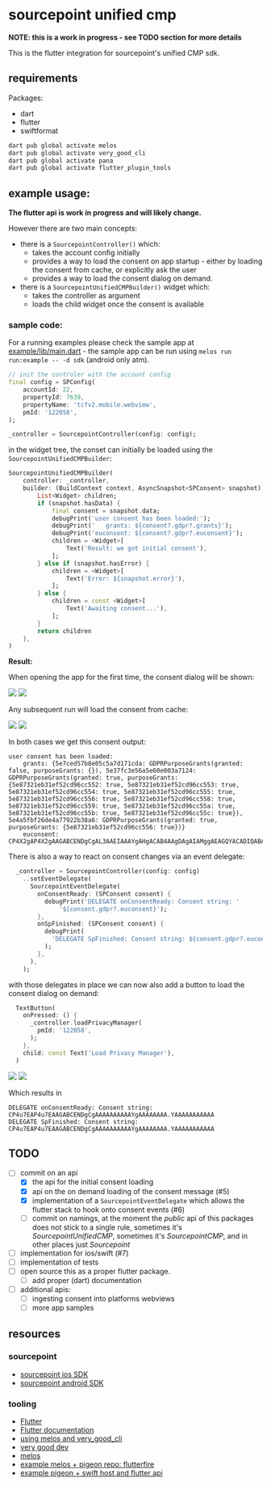 # sourcepoint unified cmp

**NOTE: this is a work in progress - see TODO section for more details**

This is the flutter integration for sourcepoint's unified CMP sdk.

## requirements

Packages:
- dart
- flutter
- swiftformat

```bash
dart pub global activate melos
dart pub global activate very_good_cli
dart pub global activate pana
dart pub global activate flutter_plugin_tools
```

## example usage:

**The flutter api is work in progress and will likely change.**

However there are two main concepts:
- there is a `SourcepointController()` which:
  - takes the account config initially
  - provides a way to load the consent on app startup - either by loading the consent from cache, or explicitly ask the user
  - provides a way to load the consent dialog on demand.
- there is a `SourcepointUnifiedCMPBuilder()` widget which:
  - takes the controller as argument
  - loads the child widget once the consent is available

### sample code:

For a running examples please check the sample app at [example/lib/main.dart](packages/sourcepoint_unified_cmp/example/lib/main.dart) - the sample app can be run using `melos run run:example -- -d sdk` (android only atm).

```dart
// init the controler with the account config
final config = SPConfig(
    accountId: 22,
    propertyId: 7639,
    propertyName: 'tcfv2.mobile.webview',
    pmId: '122058',
);

_controller = SourcepointController(config: config);
```

in the widget tree, the conset can initially be loaded using the `SourcepointUnifiedCMPBuilder`:

```dart
SourcepointUnifiedCMPBuilder(
    controller: _controller,
    builder: (BuildContext context, AsyncSnapshot<SPConsent> snapshot) {
        List<Widget> children;
        if (snapshot.hasData) {
            final consent = snapshot.data;
            debugPrint('user consent has been loaded:');
            debugPrint('   grants: ${consent?.gdpr?.grants}');
            debugPrint('euconsent: ${consent?.gdpr?.euconsent}');
            children = <Widget>[
                Text('Result: we got initial consent'),
            ];
        } else if (snapshot.hasError) {
            children = <Widget>[
                Text('Error: ${snapshot.error}'),
            ];
        } else {
            children = const <Widget>[
                Text('Awaiting consent...'),
            ];
        }
        return children
    },
)
```

**Result:**

When opening the app for the first time, the consent dialog will be shown:

![](./docs/images/sample-android-1st-run.gif) ![](./docs/images/sample-ios-1st-run.gif)

Any subsequent run will load the consent from cache:

![](./docs/images/sample-android-2nd-run.gif) ![](./docs/images/sample-ios-2nd-run.gif)

In both cases we get this consent output:
```
user consent has been loaded:
    grants: {5e7ced57b8e05c5a7d171cda: GDPRPurposeGrants(granted: false, purposeGrants: {}), 5e37fc3e56a5e60e003a7124: GDPRPurposeGrants(granted: true, purposeGrants: {5e87321eb31ef52cd96cc552: true, 5e87321eb31ef52cd96cc553: true, 5e87321eb31ef52cd96cc554: true, 5e87321eb31ef52cd96cc555: true, 5e87321eb31ef52cd96cc556: true, 5e87321eb31ef52cd96cc558: true, 5e87321eb31ef52cd96cc559: true, 5e87321eb31ef52cd96cc55a: true, 5e87321eb31ef52cd96cc55b: true, 5e87321eb31ef52cd96cc55c: true}), 5e4a5fbf26de4a77922b38a6: GDPRPurposeGrants(granted: true, purposeGrants: {5e87321eb31ef52cd96cc556: true})}
    euconsent: CP4X2gAP4X2gAAGABCENDgCgAL3AAEIAAAYgAHgACAB4AAgDAgAIAMggAEAGQYACADIQABABkOAAgAyKAAQAZAAA.YAAAAAAAAAAA
```

There is also a way to react on consent changes via an event delegate:

```dart
  _controller = SourcepointController(config: config)
    ..setEventDelegate(
      SourcepointEventDelegate(
        onConsentReady: (SPConsent consent) {
          debugPrint('DELEGATE onConsentReady: Consent string: '
              '${consent.gdpr?.euconsent}');
        },
        onSpFinished: (SPConsent consent) {
          debugPrint(
            'DELEGATE SpFinished: Consent string: ${consent.gdpr?.euconsent}',
          );
        },
      ),
    );
```

with those delegates in place we can now also add a button to load the consent dialog on demand:

```dart
  TextButton(
    onPressed: () {
      _controller.loadPrivacyManager(
        pmId: '122058',
      );
    },
    child: const Text('Load Privacy Manager'),
  )
```

![](./docs/images/sample-android-load-privacy-manager.gif) ![](./docs/images/sample-ios-load-privacy-manager.gif)

Which results in
```
DELEGATE onConsentReady: Consent string: CP4u7EAP4u7EAAGABCENDgCgAAAAAAAAAAYgAAAAAAAA.YAAAAAAAAAAA
DELEGATE SpFinished: Consent string: CP4u7EAP4u7EAAGABCENDgCgAAAAAAAAAAYgAAAAAAAA.YAAAAAAAAAAA
```

## TODO
- [ ] commit on an api
  - [x] the api for the initial consent loading
  - [x] api on the on demand loading of the consent message (#5)
  - [x] implementation of a `SourcepointEventDelegate` which allows the flutter stack to hook onto consent events (#6)
  - [ ] commit on namings, at the moment the *public* api of this packages does not stick to a single rule, sometimes it's *SourcepointUnifiedCMP*, sometimes it's *SourcepointCMP*, and in other places just *Sourcepoint*
- [ ] implementation for ios/swift (#7)
- [ ] implementation of tests
- [ ] open source this as a proper flutter package.
  - [ ] add proper (dart) documentation
- [ ] additional apis:
  - [ ] ingesting consent into platforms webviews
  - [ ] more app samples

## resources

### sourcepoint

- [sourcepoint ios SDK](https://github.com/SourcePointUSA/ios-cmp-app)
- [sourcepoint android SDK](https://github.com/SourcePointUSA/android-cmp-app)

### tooling

- [Flutter](https://flutter.dev/)
- [Flutter documentation](https://flutter.dev/docs)
- [using melos and very_good_cli](https://adityadroid.medium.com/flutter-at-scale-code-sharing-using-a-monorepo-a7a46c427141)
- [very good dev](https://vgv.dev)
- [melos](https://melos.invertase.dev)
- [example melos + pigeon repo: flutterfire](https://github.com/firebase/flutterfire/)
- [example pigeon + swift host and flutter api](https://gitlab.com/twilio-flutter/conversations/-/blob/master/ios/Classes/SwiftTwilioConversationsPlugin.swift)
